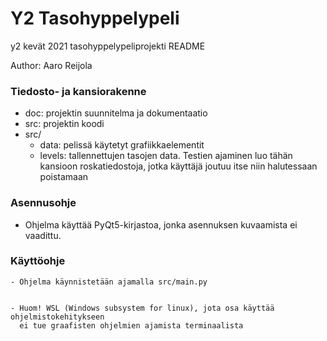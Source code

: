 # Y2 Tasohyppelypeli

y2 kevät 2021 tasohyppelypeliprojekti README

Author: Aaro Reijola

### Tiedosto- ja kansiorakenne

- doc: projektin suunnitelma ja dokumentaatio
- src: projektin koodi
- src/
	- data: pelissä käytetyt grafiikkaelementit
	- levels: tallennettujen tasojen data. Testien ajaminen luo tähän kansioon
		roskatiedostoja, jotka käyttäjä joutuu itse niin halutessaan poistamaan

### Asennusohje

- Ohjelma käyttää PyQt5-kirjastoa, jonka asennuksen kuvaamista ei vaadittu.

### Käyttöohje

	- Ohjelma käynnistetään ajamalla src/main.py
	

	- Huom! WSL (Windows subsystem for linux), jota osa käyttää ohjelmistokehitykseen
  	  ei tue graafisten ohjelmien ajamista terminaalista